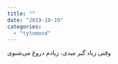```yaml
---
title: ""
date: "2019-10-19"
categories: 
  - "tytomood"
---
```


وقتی زیاد گیر میدی، زیادم دروغ می‌شنوی
